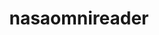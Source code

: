 ---
layout: default
description: The package automatically downloads data from the NASA OMNIWeb website
point_of_contact: Liam Kilcommons
record_last_updated: Mon, 14 Feb 2022 17:47:06 GMT
related_project_shortnames: omniweb
relationship_description: Provides programmatic access to NASA OMNIWeb
relationships:
- omniweb
shortname: nasaomnireader
title: nasaomnireader
uuid: cd392bf5-fb37-4bf4-8dab-1ef38e176f2d
website_link: https://github.com/lkilcommons/nasaomnireader)
---